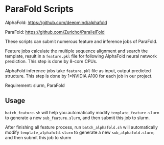 # ParaFold Scripts

AlphaFold: https://github.com/deepmind/alphafold

ParaFold: https://github.com/Zuricho/ParallelFold

These scripts can submit numerous feature and inference jobs of ParaFold. 

Feature jobs calculate the multiple sequence alignment and search the template, result in a `feature.pkl` file for following AlphaFold neural network prediction. This step is done by 8-core CPUs.

AlphaFold inference jobs take `feature.pkl` file as input, output predicted structure. This step is done by 1*NVIDIA A100 for each job in our project.



Requirement: slurm, ParaFold

## Usage

`batch_feature.sh` will help you automatically modify `template_feature.slurm` to generate a new `sub_feature.slurm`, and then submit this job to slurm.

After finishing all feature process, run `batch_alphafold.sh` will automatically modify `template_alphafold.slurm` to generate a new `sub_alphafold.slurm`, and then submit this job to slurm






